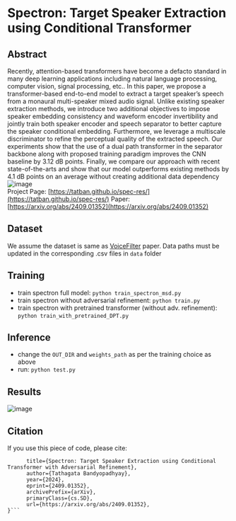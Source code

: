 # Spectron: Target Speaker Extraction using Conditional Transformer

## Abstract
Recently, attention-based transformers have become a defacto standard in many deep learning applications including natural language processing, computer vision, signal processing, etc.. In this paper, we propose a transformer-based end-to-end model to extract a target speaker’s speech from a monaural multi-speaker mixed audio signal. Unlike existing speaker extraction methods, we introduce two additional objectives to impose speaker embedding consistency and waveform encoder invertibility and jointly train both speaker encoder and speech separator to better capture the speaker conditional embedding. Furthermore, we leverage a multiscale discriminator to refine the perceptual quality of the extracted speech. Our experiments show that the use of a dual path transformer in the separator backbone along with proposed training paradigm improves the CNN baseline by 3.12 dB points. Finally, we compare our approach with recent state-of-the-arts and show that our model outperforms existing methods by 4.1 dB points on an average without creating additional data dependency</div>
![image](https://github.com/user-attachments/assets/bb422ebd-df12-49cf-8411-797d2b0ca9f0) <br>
Project Page: [https://tatban.github.io/spec-res/](https://tatban.github.io/spec-res/) 
Paper: [https://arxiv.org/abs/2409.01352](https://arxiv.org/abs/2409.01352)

## Dataset
We assume the dataset is same as [VoiceFilter](https://google.github.io/speaker-id/publications/VoiceFilter/) paper. Data paths must be updated in the corresponding .csv files in ``data`` folder
## Training
- train spectron full model: ``python train_spectron_msd.py``
- train spectron without adversarial refinement: ``python train.py``
- train spectron with pretrained transformer (without adv. refinement): ``python train_with_pretrained_DPT.py``
## Inference
- change the ``OUT_DIR`` and ``weights_path`` as per the training choice as above
- run: ``python test.py``

## Results
![image](https://github.com/user-attachments/assets/b5d94c15-2198-46f6-8d28-3f7635f8d2d3)

## Citation
If you use this piece of code, please cite:
```@misc{bandyopadhyay2024spectrontargetspeakerextraction,
      title={Spectron: Target Speaker Extraction using Conditional Transformer with Adversarial Refinement}, 
      author={Tathagata Bandyopadhyay},
      year={2024},
      eprint={2409.01352},
      archivePrefix={arXiv},
      primaryClass={cs.SD},
      url={https://arxiv.org/abs/2409.01352}, 
}```
